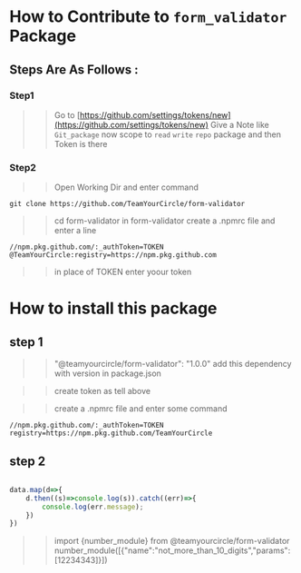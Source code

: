 # How to Contribute to `form_validator` Package 

## Steps Are As Follows : 

### Step1
>> Go to [https://github.com/settings/tokens/new](https://github.com/settings/tokens/new)
>> Give a Note like `Git_package`
>> now scope to `read` `write` `repo` package and then Token is there 

### Step2 
>> Open Working Dir and enter command
```
git clone https://github.com/TeamYourCircle/form-validator
```
>> cd form-validator 
>> in form-validator create a .npmrc file and enter a line 
```
//npm.pkg.github.com/:_authToken=TOKEN
@TeamYourCircle:registry=https://npm.pkg.github.com
```
>> in place of TOKEN enter yoour token

# How to install this package
## step 1 
>>  "@teamyourcircle/form-validator": "1.0.0" add this dependency with version in package.json

>> create token as tell above

>> create a .npmrc file and enter some command
```
//npm.pkg.github.com/:_authToken=TOKEN
registry=https://npm.pkg.github.com/TeamYourCircle
```

## step 2
```js

data.map(d=>{
    d.then((s)=>console.log(s)).catch((err)=>{
        console.log(err.message);
    })
})
``` 

>> import {number_module} from @teamyourcircle/form-validator
>> number_module([{"name":"not_more_than_10_digits","params":[12234343]}])

